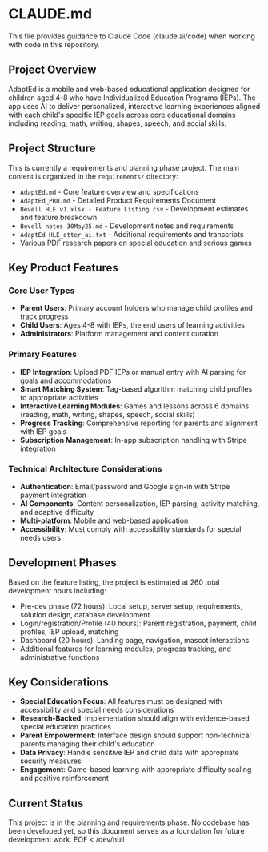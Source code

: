 # CLAUDE.md

This file provides guidance to Claude Code (claude.ai/code) when working with code in this repository.

## Project Overview

AdaptEd is a mobile and web-based educational application designed for children aged 4-8 who have Individualized Education Programs (IEPs). The app uses AI to deliver personalized, interactive learning experiences aligned with each child's specific IEP goals across core educational domains including reading, math, writing, shapes, speech, and social skills.

## Project Structure

This is currently a requirements and planning phase project. The main content is organized in the `requirements/` directory:

- `AdaptEd.md` - Core feature overview and specifications
- `AdaptEd_PRD.md` - Detailed Product Requirements Document
- `Bevell HLE v1.xlsx - Feature Listing.csv` - Development estimates and feature breakdown
- `Bevell notes 30May25.md` - Development notes and requirements
- `AdaptEd HLE_otter_ai.txt` - Additional requirements and transcripts
- Various PDF research papers on special education and serious games

## Key Product Features

### Core User Types
- **Parent Users**: Primary account holders who manage child profiles and track progress
- **Child Users**: Ages 4-8 with IEPs, the end users of learning activities
- **Administrators**: Platform management and content curation

### Primary Features
- **IEP Integration**: Upload PDF IEPs or manual entry with AI parsing for goals and accommodations
- **Smart Matching System**: Tag-based algorithm matching child profiles to appropriate activities
- **Interactive Learning Modules**: Games and lessons across 6 domains (reading, math, writing, shapes, speech, social skills)
- **Progress Tracking**: Comprehensive reporting for parents and alignment with IEP goals
- **Subscription Management**: In-app subscription handling with Stripe integration

### Technical Architecture Considerations
- **Authentication**: Email/password and Google sign-in with Stripe payment integration
- **AI Components**: Content personalization, IEP parsing, activity matching, and adaptive difficulty
- **Multi-platform**: Mobile and web-based application
- **Accessibility**: Must comply with accessibility standards for special needs users

## Development Phases

Based on the feature listing, the project is estimated at 260 total development hours including:
- Pre-dev phase (72 hours): Local setup, server setup, requirements, solution design, database development
- Login/registration/Profile (40 hours): Parent registration, payment, child profiles, IEP upload, matching
- Dashboard (20 hours): Landing page, navigation, mascot interactions
- Additional features for learning modules, progress tracking, and administrative functions

## Key Considerations

- **Special Education Focus**: All features must be designed with accessibility and special needs considerations
- **Research-Backed**: Implementation should align with evidence-based special education practices
- **Parent Empowerment**: Interface design should support non-technical parents managing their child's education
- **Data Privacy**: Handle sensitive IEP and child data with appropriate security measures
- **Engagement**: Game-based learning with appropriate difficulty scaling and positive reinforcement

## Current Status

This project is in the planning and requirements phase. No codebase has been developed yet, so this document serves as a foundation for future development work.
EOF < /dev/null